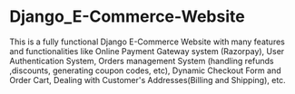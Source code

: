 # Django_E-Commerce-Website
This is a fully functional Django E-Commerce Website with many features and functionalities like  Online Payment Gateway system (Razorpay), User Authentication System, Orders management System (handling refunds ,discounts, generating coupon codes, etc), Dynamic Checkout Form and Order Cart, Dealing with Customer's Addresses(Billing and Shipping), etc.
